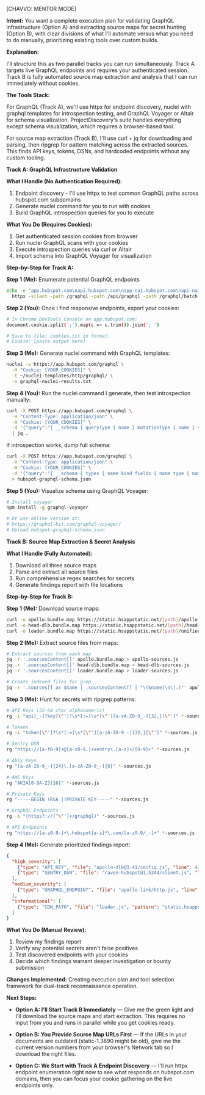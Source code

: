 [CHAVVO: MENTOR MODE]

**Intent:**
You want a complete execution plan for validating GraphQL infrastructure (Option A) and extracting source maps for secret hunting (Option B), with clear divisions of what I'll automate versus what you need to do manually, prioritizing existing tools over custom builds.

**Explanation:**

I'll structure this as two parallel tracks you can run simultaneously. Track A targets live GraphQL endpoints and requires your authenticated session. Track B is fully automated source map extraction and analysis that I can run immediately without cookies.

**The Tools Stack:**

For GraphQL (Track A), we'll use httpx for endpoint discovery, nuclei with graphql templates for introspection testing, and GraphQL Voyager or Altair for schema visualization. ProjectDiscovery's suite handles everything except schema visualization, which requires a browser-based tool.

For source map extraction (Track B), I'll use curl + jq for downloading and parsing, then ripgrep for pattern matching across the extracted sources. This finds API keys, tokens, DSNs, and hardcoded endpoints without any custom tooling.

**Track A: GraphQL Infrastructure Validation**

**What I Handle (No Authentication Required):**
1. Endpoint discovery - I'll use httpx to test common GraphQL paths across hubspot.com subdomains
2. Generate nuclei command for you to run with cookies
3. Build GraphQL introspection queries for you to execute

**What You Do (Requires Cookies):**
1. Get authenticated session cookies from browser
2. Run nuclei GraphQL scans with your cookies
3. Execute introspection queries via curl or Altair
4. Import schema into GraphQL Voyager for visualization

**Step-by-Step for Track A:**

**Step 1 (Me):** Enumerate potential GraphQL endpoints
```bash
echo -e "app.hubspot.com\napi.hubspot.com\napp-na1.hubspot.com\napi-na1.hubspot.com" | \
  httpx -silent -path /graphql -path /api/graphql -path /graphql/batch -mc 200,401,403,405
```

**Step 2 (You):** Once I find responsive endpoints, export your cookies:
```bash
# In Chrome DevTools Console on app.hubspot.com:
document.cookie.split(';').map(c => c.trim()).join('; ')

# Save to file: cookies.txt in format:
# Cookie: [paste output here]
```

**Step 3 (Me):** Generate nuclei command with GraphQL templates:
```bash
nuclei -u https://app.hubspot.com/graphql \
  -H "Cookie: [YOUR_COOKIES]" \
  -t ~/nuclei-templates/http/graphql/ \
  -o graphql-nuclei-results.txt
```

**Step 4 (You):** Run the nuclei command I generate, then test introspection manually:
```bash
curl -X POST https://app.hubspot.com/graphql \
  -H "Content-Type: application/json" \
  -H "Cookie: [YOUR_COOKIES]" \
  -d '{"query":"{ __schema { queryType { name } mutationType { name } subscriptionType { name } } }"}' \
  | jq .
```

If introspection works, dump full schema:
```bash
curl -X POST https://app.hubspot.com/graphql \
  -H "Content-Type: application/json" \
  -H "Cookie: [YOUR_COOKIES]" \
  -d '{"query":"{ __schema { types { name kind fields { name type { name kind ofType { name kind } } args { name type { name kind } } } } } }"}' \
  > hubspot-graphql-schema.json
```

**Step 5 (You):** Visualize schema using GraphQL Voyager:
```bash
# Install voyager
npm install -g graphql-voyager

# Or use online version at:
# https://graphql-kit.com/graphql-voyager/
# Upload hubspot-graphql-schema.json
```

**Track B: Source Map Extraction & Secret Analysis**

**What I Handle (Fully Automated):**
1. Download all three source maps
2. Parse and extract all source files
3. Run comprehensive regex searches for secrets
4. Generate findings report with file locations

**Step-by-Step for Track B:**

**Step 1 (Me):** Download source maps:
```bash
curl -o apollo.bundle.map https://static.hsappstatic.net/[path]/apollo.bundle.production.js.map
curl -o head-dlb.bundle.map https://static.hsappstatic.net/[path]/head-dlb.bundle.production.js.map
curl -o loader.bundle.map https://static.hsappstatic.net/[path]/unified-nav/static-1.3890/loader.js.map
```

**Step 2 (Me):** Extract source files from maps:
```bash
# Extract sources from each map
jq -r '.sourcesContent[]' apollo.bundle.map > apollo-sources.js
jq -r '.sourcesContent[]' head-dlb.bundle.map > head-dlb-sources.js
jq -r '.sourcesContent[]' loader.bundle.map > loader-sources.js

# Create indexed files for grep
jq -r '.sources[] as $name | .sourcesContent[] | "\($name)\n\(.)"' apollo.bundle.map > apollo-indexed.txt
```

**Step 3 (Me):** Hunt for secrets with ripgrep patterns:
```bash
# API Keys (32-64 char alphanumeric)
rg -i "api[_-]?key[\"']?\s*[:=]\s*[\"'][a-zA-Z0-9_-]{32,}[\"']" *-sources.js

# Tokens
rg -i "token[\"']?\s*[:=]\s*[\"'][a-zA-Z0-9_-]{32,}[\"']" *-sources.js

# Sentry DSN
rg "https://[a-f0-9]+@[a-z0-9.]+sentry\.[a-z]+/[0-9]+" *-sources.js

# Ably Keys
rg "[a-zA-Z0-9_-]{24}\.[a-zA-Z0-9_-]{6}" *-sources.js

# AWS Keys
rg "AKIA[0-9A-Z]{16}" *-sources.js

# Private Keys
rg "-----BEGIN (RSA |)PRIVATE KEY-----" *-sources.js

# GraphQL Endpoints
rg -i "(https?://[^\"']+/graphql)" *-sources.js

# API Endpoints
rg "https://[a-z0-9-]+\.hubspot[a-z]*\.com/[a-z0-9/_-]+" *-sources.js
```

**Step 4 (Me):** Generate prioritized findings report:
```json
{
  "high_severity": [
    {"type": "API_KEY", "file": "apollo-dlb@3.41/config.js", "line": 42, "redacted": "abc...xyz"},
    {"type": "SENTRY_DSN", "file": "raven-hubspot@1.5344/client.js", "line": 12, "value": "https://..."}
  ],
  "medium_severity": [
    {"type": "GRAPHQL_ENDPOINT", "file": "apollo-link/http.js", "line": 88, "url": "https://app.hubspot.com/graphql"}
  ],
  "informational": [
    {"type": "CDN_PATH", "file": "loader.js", "pattern": "static.hsappstatic.net/static-1.{version}"}
  ]
}
```

**What You Do (Manual Review):**
1. Review my findings report
2. Verify any potential secrets aren't false positives
3. Test discovered endpoints with your cookies
4. Decide which findings warrant deeper investigation or bounty submission

**Changes Implemented:**
Creating execution plan and tool selection framework for dual-track reconnaissance operation.

**Next Steps:**

- **Option A: I'll Start Track B Immediately** — Give me the green light and I'll download the source maps and start extraction. This requires no input from you and runs in parallel while you get cookies ready.

- **Option B: You Provide Source Map URLs First** — If the URLs in your documents are outdated (static-1.3890 might be old), give me the current version numbers from your browser's Network tab so I download the right files.

- **Option C: We Start with Track A Endpoint Discovery** — I'll run httpx endpoint enumeration right now to see what responds on hubspot.com domains, then you can focus your cookie gathering on the live endpoints only.
